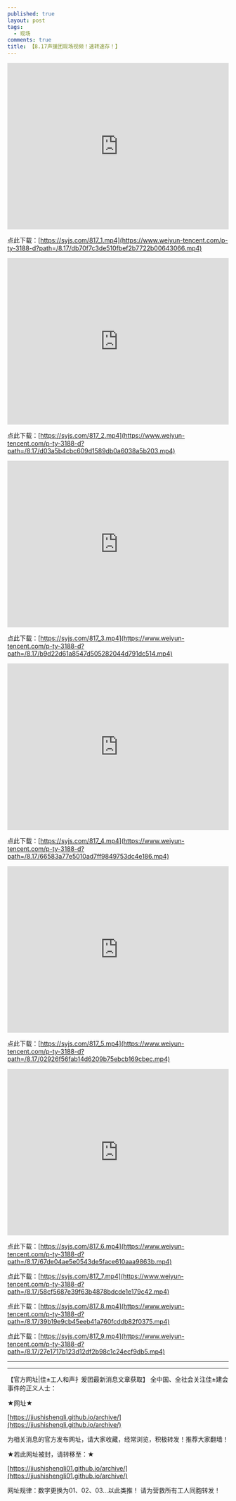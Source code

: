 ```yaml
---
published: true
layout: post
tags:
  - 现场
comments: true
title: 【8.17声援团现场视频！速转速存！】
---
```




<div style="width: 100%; height: 0px; position: relative; padding-bottom: 75.000%;"><iframe src="http://yun.52088cj.com/p-ty-3188-ck?path=/8.17/db70f7c3de510fbef2b7722b00643066.mp4" frameborder="0" width="100%" height="100%" allowfullscreen style="width: 100%; height: 100%; position: absolute;"></iframe></div>

点此下载：[https://syjs.com/817_1.mp4](https://www.weiyun-tencent.com/p-ty-3188-d?path=/8.17/db70f7c3de510fbef2b7722b00643066.mp4)

<div style="width: 100%; height: 0px; position: relative; padding-bottom: 75.000%;"><iframe src="http://yun.52088cj.com/p-ty-3188-ck?path=/8.17/d03a5b4cbc609d1589db0a6038a5b203.mp4" frameborder="0" width="100%" height="100%" allowfullscreen style="width: 100%; height: 100%; position: absolute;"></iframe></div>

点此下载：[https://syjs.com/817_2.mp4](https://www.weiyun-tencent.com/p-ty-3188-d?path=/8.17/d03a5b4cbc609d1589db0a6038a5b203.mp4)

<div style="width: 100%; height: 0px; position: relative; padding-bottom: 75.000%;"><iframe src="http://yun.52088cj.com/p-ty-3188-ck?path=/8.17/b9d22d61a8547d505282044d791dc514.mp4" frameborder="0" width="100%" height="100%" allowfullscreen style="width: 100%; height: 100%; position: absolute;"></iframe></div>

点此下载：[https://syjs.com/817_3.mp4](https://www.weiyun-tencent.com/p-ty-3188-d?path=/8.17/b9d22d61a8547d505282044d791dc514.mp4)

<div style="width: 100%; height: 0px; position: relative; padding-bottom: 75.000%;"><iframe src="http://yun.52088cj.com/p-ty-3188-ck?path=/8.17/66583a77e5010ad7ff9849753dc4e186.mp4" frameborder="0" width="100%" height="100%" allowfullscreen style="width: 100%; height: 100%; position: absolute;"></iframe></div>

点此下载：[https://syjs.com/817_4.mp4](https://www.weiyun-tencent.com/p-ty-3188-d?path=/8.17/66583a77e5010ad7ff9849753dc4e186.mp4)

<div style="width: 100%; height: 0px; position: relative; padding-bottom: 75.000%;"><iframe src="http://yun.52088cj.com/p-ty-3188-ck?path=/8.17/02926f56fab14d6209b75ebcb169cbec.mp4" frameborder="0" width="100%" height="100%" allowfullscreen style="width: 100%; height: 100%; position: absolute;"></iframe></div>

点此下载：[https://syjs.com/817_5.mp4](https://www.weiyun-tencent.com/p-ty-3188-d?path=/8.17/02926f56fab14d6209b75ebcb169cbec.mp4)

<div style="width: 100%; height: 0px; position: relative; padding-bottom: 75.000%;"><iframe src="http://yun.52088cj.com/p-ty-3188-ck?path=/8.17/67de04ae5e0543de5face610aaa9863b.mp4" frameborder="0" width="100%" height="100%" allowfullscreen style="width: 100%; height: 100%; position: absolute;"></iframe></div>

点此下载：[https://syjs.com/817_6.mp4](https://www.weiyun-tencent.com/p-ty-3188-d?path=/8.17/67de04ae5e0543de5face610aaa9863b.mp4)

点此下载：[https://syjs.com/817_7.mp4](https://www.weiyun-tencent.com/p-ty-3188-d?path=/8.17/58cf5687e39f63b4878bdcde1e179c42.mp4)

点此下载：[https://syjs.com/817_8.mp4](https://www.weiyun-tencent.com/p-ty-3188-d?path=/8.17/39b19e9cb45eeb41a760fcddb82f0375.mp4)

点此下载：[https://syjs.com/817_9.mp4](https://www.weiyun-tencent.com/p-ty-3188-d?path=/8.17/27e1717b123d12df2b98c1c24ecf9db5.mp4)

---

---

【官方网址|佳±工人和声扌爰团最新消息文章获取】
全中国、全社会关注佳±建会事件的正义人士：

★网址★

[https://jiushishengli.github.io/archive/](https://jiushishengli.github.io/archive/)

为相关消息的官方发布网址，请大家收藏，经常浏览，积极转发！推荐大家翻墙！

★若此网址被封，请转移至：★

[https://jiushishengli01.github.io/archive/](https://jiushishengli01.github.io/archive/)

网址规律：数字更换为01、02、03...以此类推！
请为营救所有工人同胞转发！

